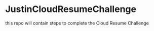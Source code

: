 # JustinCloudResumeChallenge


this repo will contain steps to complete the Cloud Resume Challenge 
